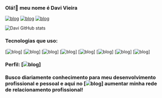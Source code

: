 ### Olá!👋 meu nome é Davi Vieira

[![blog](https://img.shields.io/badge/Discord-7289DA?style=for-the-badge&logo=discord&logoColor=white)](https://discort.com/davirginia#4368)
[![blog](https://img.shields.io/badge/LinkedIn-0077B5?style=for-the-badge&logo=linkedin&logoColor=white)](https://linkedin.com/davisilva)
[![blog](https://img.shields.io/badge/Instagram-E4405F?style=for-the-badge&logo=instagram&logoColor=white)](https://instagram.com/davirginia)

![Davi GitHub stats](https://github-readme-stats.vercel.app/api?username=didivds&show_icons=true&theme=radical)


### Tecnologias que uso:

[![blog](https://img.shields.io/badge/Python-3776AB?style=for-the-badge&logo=python&logoColor=white)]
[![blog](https://img.shields.io/badge/JavaScript-323330?style=for-the-badge&logo=javascript&logoColor=F7DF1E)]
[![blog](https://img.shields.io/badge/Java-ED8B00?style=for-the-badge&logo=java&logoColor=white)]
[![blog](https://img.shields.io/badge/mocha.js-323330?style=for-the-badge&logo=mocha&logoColor=Brown)]
[![blog](https://img.shields.io/badge/chai.js-323330?style=for-the-badge&logo=chai&logoColor=red)]
[![blog](https://img.shields.io/badge/Spotify-1ED760?&style=for-the-badge&logo=spotify&logoColor=white)]
[![blog](https://img.shields.io/badge/Visual_Studio-5C2D91?style=for-the-badge&logo=visual%20studio&logoColor=white)]
[![blog](https://img.shields.io/badge/GIT-E44C30?style=for-the-badge&logo=git&logoColor=white)]

### Perfil: [![blog](https://img.shields.io/badge/Made%20with-Markdown-1f425f.svg)]

### Busco diariamente conhecimento para meu desenvolvimento profissional e pessoal e aqui no [![blog](https://img.shields.io/badge/GitHub-100000?style=for-the-badge&logo=github&logoColor=white)] aumentar minha rede de relacionamento profissional! 








